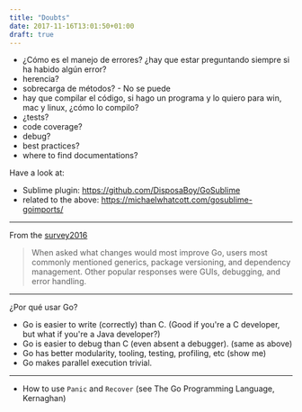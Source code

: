 ```yaml
---
title: "Doubts"
date: 2017-11-16T13:01:50+01:00
draft: true
---
```


- ¿Cómo es el manejo de errores? ¿hay que estar preguntando siempre si ha habido algún error?
- herencia?
- sobrecarga de métodos? - No se puede
- hay que compilar el código, si hago un programa y lo quiero para win, mac y linux, ¿cómo lo compilo?
- ¿tests?
- code coverage?
- debug?
- best practices?
- where to find documentations?

Have a look at:
- Sublime plugin: https://github.com/DisposaBoy/GoSublime
- related to the above: https://michaelwhatcott.com/gosublime-goimports/


-----

From the [survey2016](https://blog.golang.org/survey2016-results)

> When asked what changes would most improve Go, users most commonly mentioned generics, package versioning, and dependency management. Other popular responses were GUIs, debugging, and error handling.




------

¿Por qué usar Go?

- Go is easier to write (correctly) than C. (Good if you're a C developer, but what if you're a Java developer?)
- Go is easier to debug than C (even absent a debugger). (same as above)
- Go has better modularity, tooling, testing, profiling, etc (show me)
- Go makes parallel execution trivial.


------

- How to use `Panic` and `Recover` (see The Go Programming Language, Kernaghan)
